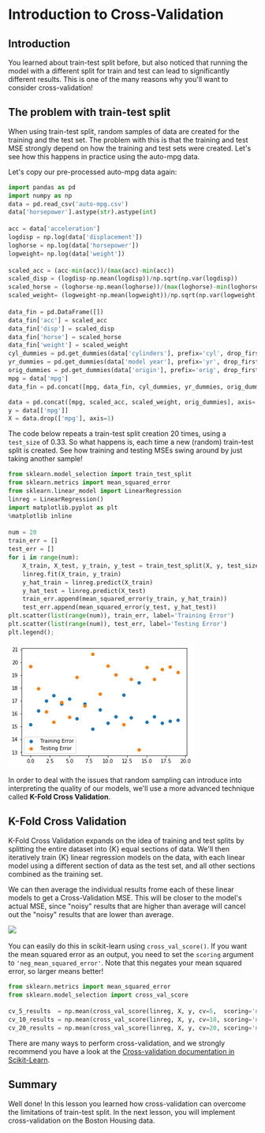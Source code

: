 
# Introduction to Cross-Validation

## Introduction

You learned about train-test split before, but also noticed that running the model with a different split for train and test can lead to significantly different results. This is one of the many reasons why you'll want to consider cross-validation!

## The problem with train-test split

When using train-test split, random samples of data are created for the training and the test set. The problem with this is that the training and test MSE strongly depend on how the training and test sets were created. Let's see how this happens in practice using the auto-mpg data.

Let's copy our pre-processed auto-mpg data again: 


```python
import pandas as pd
import numpy as np
data = pd.read_csv('auto-mpg.csv') 
data['horsepower'].astype(str).astype(int)

acc = data['acceleration']
logdisp = np.log(data['displacement'])
loghorse = np.log(data['horsepower'])
logweight= np.log(data['weight'])

scaled_acc = (acc-min(acc))/(max(acc)-min(acc))	
scaled_disp = (logdisp-np.mean(logdisp))/np.sqrt(np.var(logdisp))
scaled_horse = (loghorse-np.mean(loghorse))/(max(loghorse)-min(loghorse))
scaled_weight= (logweight-np.mean(logweight))/np.sqrt(np.var(logweight))

data_fin = pd.DataFrame([])
data_fin['acc'] = scaled_acc
data_fin['disp'] = scaled_disp
data_fin['horse'] = scaled_horse
data_fin['weight'] = scaled_weight
cyl_dummies = pd.get_dummies(data['cylinders'], prefix='cyl', drop_first=True)
yr_dummies = pd.get_dummies(data['model year'], prefix='yr', drop_first=True)
orig_dummies = pd.get_dummies(data['origin'], prefix='orig', drop_first=True)
mpg = data['mpg']
data_fin = pd.concat([mpg, data_fin, cyl_dummies, yr_dummies, orig_dummies], axis=1)
```


```python
data = pd.concat([mpg, scaled_acc, scaled_weight, orig_dummies], axis= 1)
y = data[['mpg']]
X = data.drop(['mpg'], axis=1)
```

The code below repeats a train-test split creation 20 times, using a `test_size` of 0.33. So what happens is, each time a new (random) train-test split is created. See how training and testing MSEs swing around by just taking another sample!


```python
from sklearn.model_selection import train_test_split
from sklearn.metrics import mean_squared_error
from sklearn.linear_model import LinearRegression
linreg = LinearRegression()
import matplotlib.pyplot as plt
%matplotlib inline

num = 20
train_err = []
test_err = []
for i in range(num):
    X_train, X_test, y_train, y_test = train_test_split(X, y, test_size=0.33)
    linreg.fit(X_train, y_train)
    y_hat_train = linreg.predict(X_train)
    y_hat_test = linreg.predict(X_test)
    train_err.append(mean_squared_error(y_train, y_hat_train))
    test_err.append(mean_squared_error(y_test, y_hat_test))
plt.scatter(list(range(num)), train_err, label='Training Error')
plt.scatter(list(range(num)), test_err, label='Testing Error')
plt.legend();
```


![png](index_files/index_9_0.png)


In order to deal with the issues that random sampling can introduce into interpreting the quality of our models, we'll use a more advanced technique called **K-Fold Cross Validation**.

## K-Fold Cross Validation

K-Fold Cross Validation expands on the idea of training and test splits by splitting the entire dataset into {K} equal sections of data. We'll then iteratively train {K} linear regression models on the data, with each linear model using a different section of data as the test set, and all other sections combined as the training set.

We can then average the individual results frome each of these linear models to get a Cross-Validation MSE. This will be closer to the model's actual MSE, since "noisy" results that are higher than average will cancel out the "noisy" results that are lower than average.

<img src='./images/new_cross-val-graphic.png' width="800">

You can easily do this in scikit-learn using `cross_val_score()`. If you want the mean squared error as an output, you need to set the `scoring` argument to `'neg_mean_squared_error'`. Note that this negates your mean squared error, so larger means better!


```python
from sklearn.metrics import mean_squared_error
from sklearn.model_selection import cross_val_score

cv_5_results  = np.mean(cross_val_score(linreg, X, y, cv=5,  scoring='neg_mean_squared_error'))
cv_10_results = np.mean(cross_val_score(linreg, X, y, cv=10, scoring='neg_mean_squared_error'))
cv_20_results = np.mean(cross_val_score(linreg, X, y, cv=20, scoring='neg_mean_squared_error'))
```

There are many ways to perform cross-validation, and we strongly recommend you have a look at the [Cross-validation documentation in Scikit-Learn](http://scikit-learn.org/stable/modules/cross_validation.html). 

## Summary 

Well done! In this lesson you learned how cross-validation can overcome the limitations of train-test split. In the next lesson, you will implement cross-validation on the Boston Housing data. 

